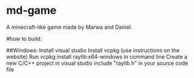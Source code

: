 # md-game
A minecraft-like game made by Marwa and Daniel.

#how to build:

##Windows:
Install visual studio
Install vcpkg (use instructions on the website)
Run vcpkg install raylib:x64-windows in command line
Create a new C/C++ project in visual studio
include "raylib.h" in your source code file
